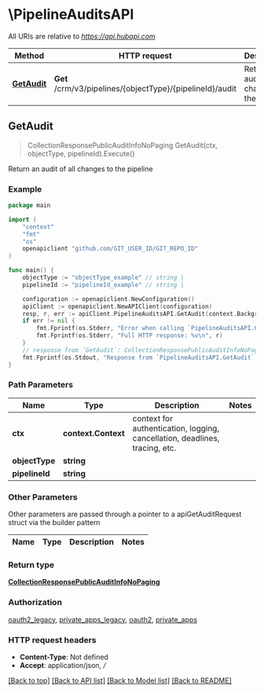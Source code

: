 # \PipelineAuditsAPI

All URIs are relative to *https://api.hubapi.com*

Method | HTTP request | Description
------------- | ------------- | -------------
[**GetAudit**](PipelineAuditsAPI.md#GetAudit) | **Get** /crm/v3/pipelines/{objectType}/{pipelineId}/audit | Return an audit of all changes to the pipeline



## GetAudit

> CollectionResponsePublicAuditInfoNoPaging GetAudit(ctx, objectType, pipelineId).Execute()

Return an audit of all changes to the pipeline



### Example

```go
package main

import (
	"context"
	"fmt"
	"os"
	openapiclient "github.com/GIT_USER_ID/GIT_REPO_ID"
)

func main() {
	objectType := "objectType_example" // string | 
	pipelineId := "pipelineId_example" // string | 

	configuration := openapiclient.NewConfiguration()
	apiClient := openapiclient.NewAPIClient(configuration)
	resp, r, err := apiClient.PipelineAuditsAPI.GetAudit(context.Background(), objectType, pipelineId).Execute()
	if err != nil {
		fmt.Fprintf(os.Stderr, "Error when calling `PipelineAuditsAPI.GetAudit``: %v\n", err)
		fmt.Fprintf(os.Stderr, "Full HTTP response: %v\n", r)
	}
	// response from `GetAudit`: CollectionResponsePublicAuditInfoNoPaging
	fmt.Fprintf(os.Stdout, "Response from `PipelineAuditsAPI.GetAudit`: %v\n", resp)
}
```

### Path Parameters


Name | Type | Description  | Notes
------------- | ------------- | ------------- | -------------
**ctx** | **context.Context** | context for authentication, logging, cancellation, deadlines, tracing, etc.
**objectType** | **string** |  | 
**pipelineId** | **string** |  | 

### Other Parameters

Other parameters are passed through a pointer to a apiGetAuditRequest struct via the builder pattern


Name | Type | Description  | Notes
------------- | ------------- | ------------- | -------------



### Return type

[**CollectionResponsePublicAuditInfoNoPaging**](CollectionResponsePublicAuditInfoNoPaging.md)

### Authorization

[oauth2_legacy](../README.md#oauth2_legacy), [private_apps_legacy](../README.md#private_apps_legacy), [oauth2](../README.md#oauth2), [private_apps](../README.md#private_apps)

### HTTP request headers

- **Content-Type**: Not defined
- **Accept**: application/json, */*

[[Back to top]](#) [[Back to API list]](../README.md#documentation-for-api-endpoints)
[[Back to Model list]](../README.md#documentation-for-models)
[[Back to README]](../README.md)

